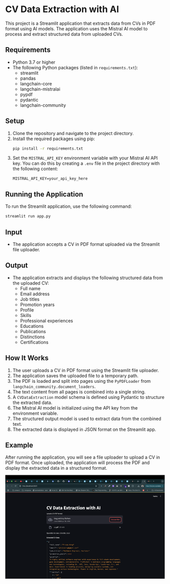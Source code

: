 # CV Data Extraction with AI

This project is a Streamlit application that extracts data from CVs in PDF format using AI models. The application uses the Mistral AI model to process and extract structured data from uploaded CVs.

## Requirements

- Python 3.7 or higher
- The following Python packages (listed in `requirements.txt`):
  - streamlit
  - pandas
  - langchain-core
  - langchain-mistralai
  - pypdf
  - pydantic
  - langchain-community

## Setup

1. Clone the repository and navigate to the project directory.
2. Install the required packages using pip:
   ```sh
   pip install -r requirements.txt
   ```
3. Set the `MISTRAL_API_KEY` environment variable with your Mistral AI API key. You can do this by creating a `.env` file in the project directory with the following content:
   ```
   MISTRAL_API_KEY=your_api_key_here
   ```

## Running the Application

To run the Streamlit application, use the following command:

```sh
streamlit run app.py
```

## Input

- The application accepts a CV in PDF format uploaded via the Streamlit file uploader.

## Output

- The application extracts and displays the following structured data from the uploaded CV:
  - Full name
  - Email address
  - Job titles
  - Promotion years
  - Profile
  - Skills
  - Professional experiences
  - Educations
  - Publications
  - Distinctions
  - Certifications

## How It Works

1. The user uploads a CV in PDF format using the Streamlit file uploader.
2. The application saves the uploaded file to a temporary path.
3. The PDF is loaded and split into pages using the `PyPDFLoader` from `langchain_community.document_loaders`.
4. The text content from all pages is combined into a single string.
5. A `CVDataExtraction` model schema is defined using Pydantic to structure the extracted data.
6. The Mistral AI model is initialized using the API key from the environment variable.
7. The structured output model is used to extract data from the combined text.
8. The extracted data is displayed in JSON format on the Streamlit app.

## Example

After running the application, you will see a file uploader to upload a CV in PDF format. Once uploaded, the application will process the PDF and display the extracted data in a structured format.

![](image.png)
